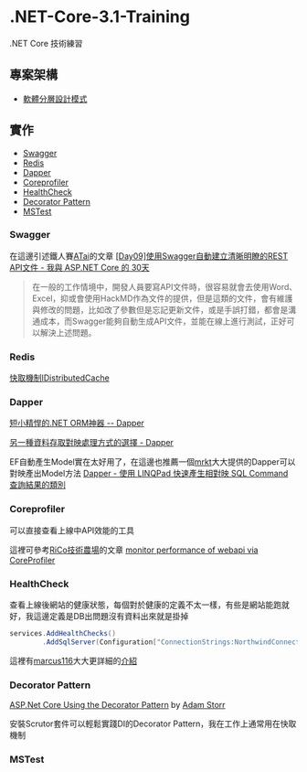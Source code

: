 # .NET-Core-3.1-Training
.NET Core 技術練習

## 專案架構
 - [軟體分層設計模式](https://raychiutw.github.io/2019/%E9%9A%A8%E6%89%8B-Design-Pattern-2-%E8%BB%9F%E9%AB%94%E5%88%86%E5%B1%A4%E8%A8%AD%E8%A8%88%E6%A8%A1%E5%BC%8F-Software-Layered-Architecture-Pattern/)

## 實作
 - [Swagger](#swagger)
 - [Redis](#redis)
 - [Dapper](#dapper)
 - [Coreprofiler](#coreprofiler)
 - [HealthCheck](#healthcheck)
 - [Decorator Pattern](#decorator-pattern)
 - [MSTest](#mstest)
 ### Swagger
 在這邊引述鐵人賽[ATai](https://ithelp.ithome.com.tw/users/20129389/ironman/3185)的文章
 [[Day09]使用Swagger自動建立清晰明瞭的REST API文件 - 我與 ASP.NET Core 的 30天](https://ithelp.ithome.com.tw/articles/10242295)
 > 在一般的工作情境中，開發人員要寫API文件時，很容易就會去使用Word、Excel，抑或會使用HackMD作為文件的提供，但是這類的文件，會有維護與修改的問題，比如改了參數但是忘記更新文件，或是手誤打錯，都會是溝通成本，而Swagger能夠自動生成API文件，並能在線上進行測試，正好可以解決上述問題。
 
 ### Redis
 [快取機制IDistributedCache](https://johncode-1.gitbook.io/.net-core/kuai-qu-ji-zhi-idistributedcache)
 
 ### Dapper
 [短小精悍的.NET ORM神器 -- Dapper](https://blog.darkthread.net/blog/dapper/)
 
 [另一種資料存取對映處理方式的選擇 - Dapper](https://kevintsengtw.blogspot.com/2015/09/dapper.html)
 
 EF自動產生Model實在太好用了，在這邊也推薦一個[mrkt](https://kevintsengtw.blogspot.com)大大提供的Dapper可以對映產出Model方法
[Dapper - 使用 LINQPad 快速產生相對映 SQL Command 查詢結果的類別](https://kevintsengtw.blogspot.com/2015/10/dapper-linqpad-sql-command.html)
 ### Coreprofiler
 可以直接查看上線中API效能的工具
 
 這裡可參考[RiCo技術農場](https://dotblogs.com.tw/ricochen)的文章
[monitor performance of webapi via CoreProfiler](https://dotblogs.com.tw/ricochen/2018/04/02/023518)

 ### HealthCheck
 查看上線後網站的健康狀態，每個對於健康的定義不太一樣，有些是網站能跑就好，我這邊定義是DB出問題沒有資料出來就是掛掉
```cs
services.AddHealthChecks()
        .AddSqlServer(Configuration["ConnectionStrings:NorthwindConnection"]);
```
這裡有[marcus116](https://marcus116.blogspot.com)大大更詳細的[介紹](https://marcus116.blogspot.com/2019/05/how-to-setup-netcore-aspnet-core-health-check.html)
 
 ### Decorator Pattern
 [ASP.Net Core Using the Decorator Pattern](https://adamstorr.azurewebsites.net/blog/beyond-basics-aspnetcore-using-the-decorator-pattern) by [Adam Storr](https://adamstorr.azurewebsites.net/)
 
 安裝Scrutor套件可以輕鬆實踐DI的Decorator Pattern，我在工作上通常用在快取機制
 
 ### MSTest
